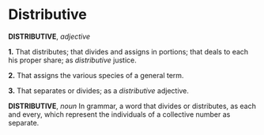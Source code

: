 # Distributive

**DISTRIBUTIVE**, _adjective_

**1.** That distributes; that divides and assigns in portions; that deals to each his proper share; as _distributive_ justice.

**2.** That assigns the various species of a general term.

**3.** That separates or divides; as a _distributive_ adjective.

**DISTRIBUTIVE**, _noun_ In grammar, a word that divides or distributes, as each and every, which represent the individuals of a collective number as separate.